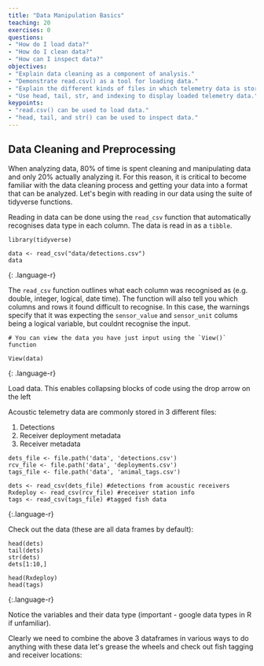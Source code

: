 ```yaml
---
title: "Data Manipulation Basics"
teaching: 20
exercises: 0
questions:
- "How do I load data?"
- "How do I clean data?"
- "How can I inspect data?"
objectives:
- "Explain data cleaning as a component of analysis."
- "Demonstrate read.csv() as a tool for loading data."
- "Explain the different kinds of files in which telemetry data is stored."
- "Use head, tail, str, and indexing to display loaded telemetry data."
keypoints:
- "read.csv() can be used to load data."
- "head, tail, and str() can be used to inspect data."
---
```


## Data Cleaning and Preprocessing

When analyzing data, 80% of time is spent cleaning and manipulating data and only 20% actually analyzing it. For this reason, it is critical to become familiar with the data cleaning process and getting your data into a format that can be analyzed. Let's begin with reading in our data using the suite of tidyverse functions.

Reading in data can be done using the `read_csv` function that automatically recognises data type in each column. The data is read in as a `tibble`.

~~~
library(tidyverse)

data <- read_csv("data/detections.csv")
data
~~~
{: .language-r}


The `read_csv` function outlines what each column was recognised as (e.g. double, integer, logical, date time). The function will also tell you which columns and rows it found difficult to recognise. In this case, the warnings specify that it was expecting the `sensor_value` and `sensor_unit` colums being a logical variable, but couldnt recognise the input.

~~~
# You can view the data you have just input using the `View()` function

View(data)
~~~
{: .language-r}


Load data.
This enables collapsing blocks of code using the drop arrow on the left


Acoustic telemetry data are commonly stored in 3 different files:
1. Detections
2. Receiver deployment metadata
3. Receiver metadata


~~~
dets_file <- file.path('data', 'detections.csv')
rcv_file <- file.path('data', 'deployments.csv')
tags_file <- file.path('data', 'animal_tags.csv')

dets <- read_csv(dets_file) #detections from acoustic receivers
Rxdeploy <- read_csv(rcv_file) #receiver station info
tags <- read_csv(tags_file) #tagged fish data
~~~
{:.language-r}

Check out the data (these are all data frames by default):

~~~
head(dets)
tail(dets)
str(dets)
dets[1:10,]

head(Rxdeploy)
head(tags)
~~~
{:.language-r}


Notice the variables and their data type (important - google data types in R if unfamiliar).

Clearly we need to combine the above 3 dataframes in various ways to do anything with these data
let's grease the wheels and check out fish tagging and receiver locations:

